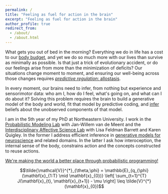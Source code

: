 ```yaml
---
permalink: /
title: "Feeling as fuel for action in the brain"
excerpt: "Feeling as fuel for action in the brain"
author_profile: true
redirect_from:
  - /about/
  - /about.html
---
```


What gets you out of bed in the morning? Everything we do in life has a cost to
our [body budget](https://news.northeastern.edu/2020/12/01/your-brain-is-the-worlds-most-proficient-accountant-heres-how/),
and yet we do so much more with our lives than survive as minimally as possible.
Is that just a trick of evolutionary accident, or do our feelings arise from more
than the minimization of deficits?  Our situations change moment to moment, and ensuring our
well-being across those changes requires [*predictive regulation*: allostasis](https://www.sciencedirect.com/science/article/pii/S0301051121002350).

In every moment, our brains need to infer, from nothing but experience and sensorimotor
data: who am I, how do I feel, what's going on, and what can I do about it? Solving
this problem requires the brain to build a generative model
of the body and world, fit that model by predictive coding,
and [infer](https://proceedings.mlr.press/v161/stites21a.html) beliefs about the unobserved
components of that model.

I am in the 5th year of my PhD at Northeastern University.
I work in the [Probabilistic Modeling Lab](https://jwvdm.github.io/) with Jan-Willem van
de Meent and the [Interdisciplinary Affective Science Lab](https://affective-science.org)
with Lisa Feldman Barrett and Karen Quigley. In the former I address efficient inference in [generative
models for neuroscience](https://proceedings.neurips.cc/paper/2020/hash/8c3c27ac7d298331a1bdfd0a5e8703d3-Abstract.html) and related domains. In the latter I ask how interoception, the internal
sense of the body, constrains action and the concepts constructed to reuse actions.

[We're making the world a better place through probabilistic programming!](https://www.youtube.com/watch?v=J-GVd_HLlps)

$$\tilde{\mathcal{V}}^{*}_{\theta,\phi} = \mathbb{E}_{q_{\phi}(\mathbf{x}_{1:T} \mid \mathbf{x}_{0})} \left[ \sum_{t=1}^{T} J(\mathbf{x}_{t}, \mathbf{x}_{t+1}) - \mu \right] \leq \tilde{V}^{*}(\mathbf{x}_{0})$$
